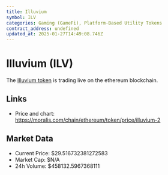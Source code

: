 ```yaml
---
title: Illuvium
symbol: ILV
categories: Gaming (GameFi), Platform-Based Utility Tokens
contract_address: undefined
updated_at: 2025-01-27T14:49:08.746Z
---
```


# Illuvium (ILV)
The [Illuvium token](https://moralis.com/chain/ethereum/token/price/illuvium-2) is trading live on the ethereum blockchain.

## Links
- Price and chart: https://moralis.com/chain/ethereum/token/price/illuvium-2

## Market Data
- Current Price: $29.516732381272583
- Market Cap: $N/A
- 24h Volume: $458132.5967368111
